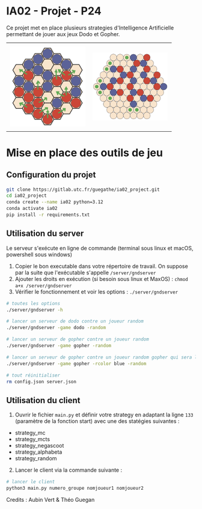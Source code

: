 # IA02 - Projet - P24

Ce projet met en place plusieurs strategies d'Intelligence Artificielle permettant de jouer aux jeux Dodo et Gopher.  

<div id="image-table">
    <table>
	    <tr>
    	    <td style="padding:10px">
        	    <img src="doc/dodo.jpg" width="200"/>
      	    </td>
            <td style="padding:10px">
            	<img src="doc/gopher.jpg" width="200"/>
            </td>
        </tr>
    </table>
</div>

# Mise en place des outils de jeu

## Configuration du projet

```bash
git clone https://gitlab.utc.fr/guegathe/ia02_project.git
cd ia02_project
conda create --name ia02 python=3.12 
conda activate ia02
pip install -r requirements.txt
```

## Utilisation du server

Le serveur s'exécute en ligne de commande (terminal sous linux et macOS, powershell sous windows) 

1. Copier le bon executable dans votre répertoire de travail. On suppose par la suite que l'exécutable s'appelle `/server/gndserver`
2. Ajouter les droits en exécution (si besoin sous linux et MaxOS) : `chmod a+x /server/gndserver`
3. Vérifier le fonctionnement et voir les options : `./server/gndserver`

```bash
# toutes les options
./server/gndserver -h
```

```bash
# lancer un serveur de dodo contre un joueur random
./server/gndserver -game dodo -random 
```

```bash
# lancer un serveur de gopher contre un joueur random
./server/gndserver -game gopher -random
```

```bash
# lancer un serveur de gopher contre un joueur random gopher qui sera la joueur bleu
./server/gndserver -game gopher -rcolor blue -random
```

```bash
# tout réinitialiser
rm config.json server.json
```

## Utilisation du client

1. Ouvrir le fichier `main.py` et définir votre strategy en adaptant la ligne `133` (paramètre de la fonction start) avec une des statégies suivantes :  

- strategy_mc  
- strategy_mcts  
- strategy_negascoot
- strategy_alphabeta
- strategy_random

2. Lancer le client via la commande suivante :

```bash
# lancer le client
python3 main.py numero_groupe nomjoueur1 nomjoueur2
```



Credits : Aubin Vert & Théo Guegan
